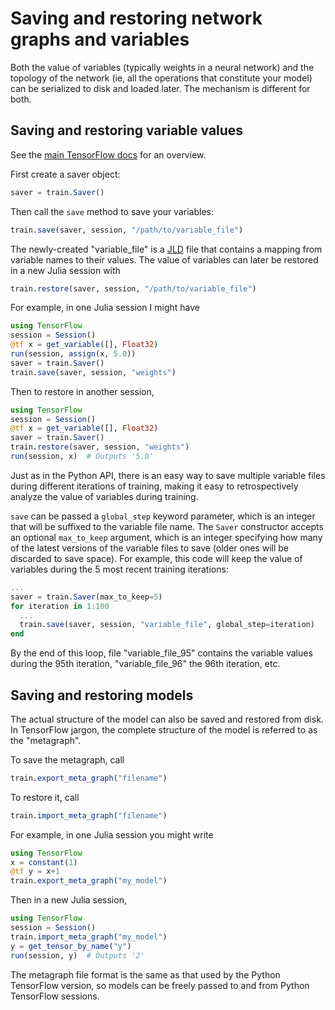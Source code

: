 # Saving and restoring network graphs and variables

Both the value of variables (typically weights in a neural network) and the topology of the network (ie, all the operations that constitute your model) can be serialized to disk and loaded later. The mechanism is different for both.

## Saving and restoring variable values

See the [main TensorFlow docs](https://www.tensorflow.org/programmers_guide/variables#saving_variables) for an overview.

First create a saver object:

```julia
saver = train.Saver()
```

Then call the `save` method to save your variables:

```julia
train.save(saver, session, "/path/to/variable_file")
```

The newly-created "variable_file" is a [JLD](https://github.com/JuliaIO/JLD.jl) file that contains a mapping from variable names to their values. The value of variables can later be restored in a new Julia session with

```julia
train.restore(saver, session, "/path/to/variable_file")
```

For example, in one Julia session I might have

```julia
using TensorFlow
session = Session()
@tf x = get_variable([], Float32)
run(session, assign(x, 5.0))
saver = train.Saver()
train.save(saver, session, "weights")
```

Then to restore in another session,

```julia
using TensorFlow
session = Session()
@tf x = get_variable([], Float32)
saver = train.Saver()
train.restore(saver, session, "weights")
run(session, x)  # Outputs '5.0'
```


Just as in the Python API, there is an easy way to save multiple variable files during different iterations of training, making it easy to retrospectively analyze the value of variables during training.

 `save` can be passed a `global_step` keyword parameter, which is an integer that will be suffixed to the variable file name. The `Saver` constructor accepts an optional `max_to_keep` argument, which is an integer specifying how many of the latest versions of the variable files to save (older ones will be discarded to save space). For example, this code will keep the value of variables during the 5 most recent training iterations:

 ```julia
 ...
 saver = train.Saver(max_to_keep=5)
 for iteration in 1:100
   ...
   train.save(saver, session, "variable_file", global_step=iteration)
end
```

By the end of this loop, file "variable_file_95" contains the variable values during the 95th iteration, "variable_file_96" the 96th iteration, etc.

## Saving and restoring models

The actual structure of the model can also be saved and restored from disk. In TensorFlow jargon, the complete structure of the model is referred to as the "metagraph".

To save the metagraph, call

```julia
train.export_meta_graph("filename")
```

To restore it, call

```julia
train.import_meta_graph("filename")
```

For example, in one Julia session you might write

```julia
using TensorFlow
x = constant(1)
@tf y = x+1
train.export_meta_graph("my_model")
```

Then in a new Julia session,
```julia
using TensorFlow
session = Session()
train.import_meta_graph("my_model")
y = get_tensor_by_name("y")
run(session, y)  # Outputs '2'
```


The metagraph file format is the same as that used by the Python TensorFlow version, so models can be freely passed to and from Python TensorFlow sessions.
